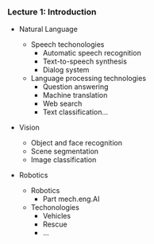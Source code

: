 ### Lecture 1: Introduction

+ Natural Language
  - Speech techonologies
    - Automatic speech recognition
    - Text-to-speech synthesis
    - Dialog system
  - Language processing technologies
    - Question answering
    - Machine translation
    - Web search
    - Text classification...

+ Vision
  - Object and face recognition
  - Scene segmentation
  - Image classification

+ Robotics
  - Robotics
    - Part mech.eng.AI
  - Techonologies
    - Vehicles
    - Rescue
    - ...
 
